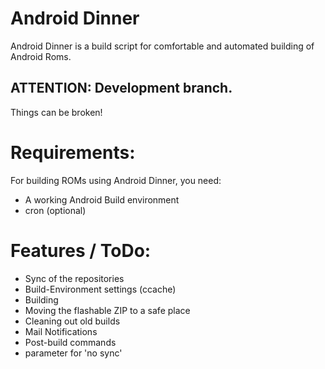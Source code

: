 Android Dinner
==============
Android Dinner is a build script for comfortable and automated building
of Android Roms.


ATTENTION: Development branch.
------------------------------
Things can be broken!



Requirements:
=============
For building ROMs using Android Dinner, you need:
- A working Android Build environment
- cron (optional)


Features / ToDo:
================
- Sync of the repositories
- Build-Environment settings (ccache)
- Building
- Moving the flashable ZIP to a safe place
- Cleaning out old builds
- Mail Notifications
- Post-build commands
- parameter for 'no sync'

